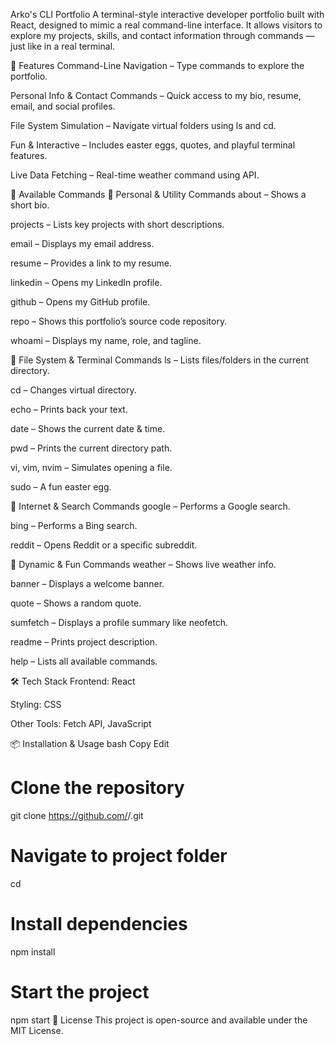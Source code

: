 Arko's CLI Portfolio
A terminal-style interactive developer portfolio built with React, designed to mimic a real command-line interface.
It allows visitors to explore my projects, skills, and contact information through commands — just like in a real terminal.

🚀 Features
Command-Line Navigation – Type commands to explore the portfolio.

Personal Info & Contact Commands – Quick access to my bio, resume, email, and social profiles.

File System Simulation – Navigate virtual folders using ls and cd.

Fun & Interactive – Includes easter eggs, quotes, and playful terminal features.

Live Data Fetching – Real-time weather command using API.

📜 Available Commands
🔹 Personal & Utility Commands
about – Shows a short bio.

projects – Lists key projects with short descriptions.

email – Displays my email address.

resume – Provides a link to my resume.

linkedin – Opens my LinkedIn profile.

github – Opens my GitHub profile.

repo – Shows this portfolio’s source code repository.

whoami – Displays my name, role, and tagline.

🔹 File System & Terminal Commands
ls – Lists files/folders in the current directory.

cd <folder> – Changes virtual directory.

echo <text> – Prints back your text.

date – Shows the current date & time.

pwd – Prints the current directory path.

vi, vim, nvim – Simulates opening a file.

sudo – A fun easter egg.

🔹 Internet & Search Commands
google <query> – Performs a Google search.

bing <query> – Performs a Bing search.

reddit – Opens Reddit or a specific subreddit.

🔹 Dynamic & Fun Commands
weather <city> – Shows live weather info.

banner – Displays a welcome banner.

quote – Shows a random quote.

sumfetch – Displays a profile summary like neofetch.

readme – Prints project description.

help – Lists all available commands.

🛠 Tech Stack
Frontend: React

Styling: CSS

Other Tools: Fetch API, JavaScript

📦 Installation & Usage
bash
Copy
Edit
# Clone the repository
git clone https://github.com/<your-username>/<repo-name>.git

# Navigate to project folder
cd <repo-name>

# Install dependencies
npm install

# Start the project
npm start
📄 License
This project is open-source and available under the MIT License.

